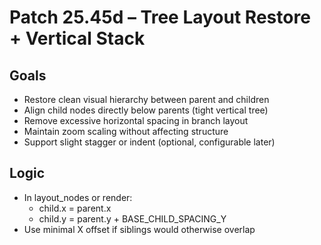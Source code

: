 # Patch 25.45d – Tree Layout Restore + Vertical Stack

## Goals
- Restore clean visual hierarchy between parent and children
- Align child nodes directly below parents (tight vertical tree)
- Remove excessive horizontal spacing in branch layout
- Maintain zoom scaling without affecting structure
- Support slight stagger or indent (optional, configurable later)

## Logic
- In layout_nodes or render:
  - child.x = parent.x
  - child.y = parent.y + BASE_CHILD_SPACING_Y
- Use minimal X offset if siblings would otherwise overlap


